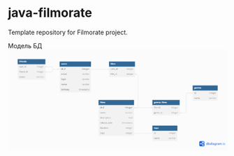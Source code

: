 # java-filmorate
Template repository for Filmorate project.

Модель БД
![alt text](https://github.com/SkipBeer/java-filmorate/blob/add-database/schema.png)

